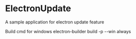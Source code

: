 # ElectronUpdate
A sample application for electron update feature

Build cmd for windows 
electron-builder build -p --win always
